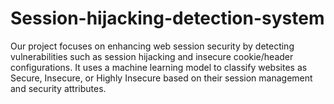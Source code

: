 # Session-hijacking-detection-system
Our project focuses on enhancing web session security by detecting vulnerabilities such as session hijacking and insecure cookie/header configurations. It uses a machine learning model to classify websites as Secure, Insecure, or Highly Insecure based on their session management and security attributes.
